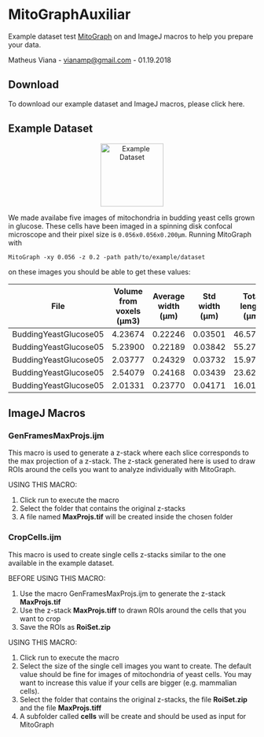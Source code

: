 # MitoGraphAuxiliar

Example dataset test <a href="https://github.com/vianamp/MitoGraph">MitoGraph</a> on and ImageJ macros to help you prepare your data.

Matheus Viana - vianamp@gmail.com - 01.19.2018

## Download

To download our example dataset and ImageJ macros, please click here.

## Example Dataset

<p align="center">
  <a href="https://sites.google.com/site/vianamp/examples.zip?attredirects=0&d=1">
  <img src="https://sites.google.com/site/vianamp/_/rsrc/1418664353567/mitograph/mitoexamples.png" width="auto" height="128" title="Example Dataset"></a>
</p>

We made availabe five images of mitochondria in budding yeast cells grown in glucose. These cells have been imaged in a spinning disk confocal microscope and their pixel size is `0.056x0.056x0.200µm`. Running MitoGraph with 

```
MitoGraph -xy 0.056 -z 0.2 -path path/to/example/dataset
```
on these images you should be able to get these values:

| File | Volume from voxels (µm3) | Average width (µm) | Std width (µm) | Total length (µm) | Volume from length (µm3)|
|------|:------------------------:|:------------------:|:--------------:|:-----------------:|:-----------------------:|
|BuddingYeastGlucose05 | 4.23674	| 0.22246	| 0.03501	| 46.57995	| 3.29254|
|BuddingYeastGlucose05 | 5.23900	| 0.22189	| 0.03842	| 55.27222	| 3.90696|
|BuddingYeastGlucose05 | 2.03777	| 0.24329	| 0.03732	| 15.97084	| 1.12891|
|BuddingYeastGlucose05 | 2.54079	| 0.24168	| 0.03439	| 23.62560	| 1.67000|
|BuddingYeastGlucose05 | 2.01331	| 0.23770	| 0.04171	| 16.01066	| 1.13173|

## ImageJ Macros

### GenFramesMaxProjs.ijm

This macro is used to generate a z-stack where each slice corresponds to the max projection of a z-stack. The z-stack generated here is used to draw ROIs around the cells you want to analyze individually with MitoGraph.

USING THIS MACRO:

1. Click run to execute the macro
2. Select the folder that contains the original z-stacks
3. A file named __MaxProjs.tif__ will be created inside the chosen folder

### CropCells.ijm

This macro is used to create single cells z-stacks similar to the one available in the example dataset.

BEFORE USING THIS MACRO:

1. Use the macro GenFramesMaxProjs.ijm to generate the z-stack __MaxProjs.tif__
2. Use the z-stack __MaxProjs.tiff__ to drawn ROIs around the cells that you want to crop
3. Save the ROIs as __RoiSet.zip__

USING THIS MACRO:

1. Click run to execute the macro
2. Select the size of the single cell images you want to create. The default value should be fine for images of mitochondria of yeast cells. You may want to increase this value if your cells are bigger (e.g. mammalian cells).
3. Select the folder that contains the original z-stacks, the file __RoiSet.zip__ and the file __MaxProjs.tiff__
4. A subfolder called __cells__ will be create and should be used as input for MitoGraph
